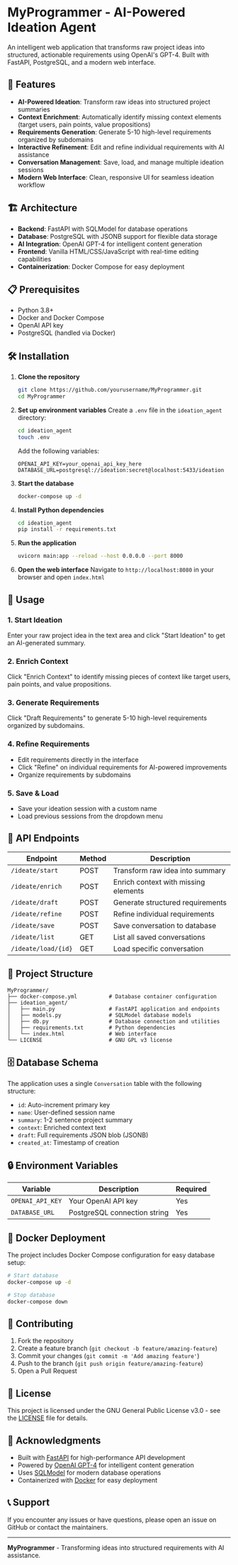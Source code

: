 # MyProgrammer - AI-Powered Ideation Agent

An intelligent web application that transforms raw project ideas into structured, actionable requirements using OpenAI's GPT-4. Built with FastAPI, PostgreSQL, and a modern web interface.

## 🚀 Features

- **AI-Powered Ideation**: Transform raw ideas into structured project summaries
- **Context Enrichment**: Automatically identify missing context elements (target users, pain points, value propositions)
- **Requirements Generation**: Generate 5-10 high-level requirements organized by subdomains
- **Interactive Refinement**: Edit and refine individual requirements with AI assistance
- **Conversation Management**: Save, load, and manage multiple ideation sessions
- **Modern Web Interface**: Clean, responsive UI for seamless ideation workflow

## 🏗️ Architecture

- **Backend**: FastAPI with SQLModel for database operations
- **Database**: PostgreSQL with JSONB support for flexible data storage
- **AI Integration**: OpenAI GPT-4 for intelligent content generation
- **Frontend**: Vanilla HTML/CSS/JavaScript with real-time editing capabilities
- **Containerization**: Docker Compose for easy deployment

## 📋 Prerequisites

- Python 3.8+
- Docker and Docker Compose
- OpenAI API key
- PostgreSQL (handled via Docker)

## 🛠️ Installation

1. **Clone the repository**
   ```bash
   git clone https://github.com/yourusername/MyProgrammer.git
   cd MyProgrammer
   ```

2. **Set up environment variables**
   Create a `.env` file in the `ideation_agent` directory:
   ```bash
   cd ideation_agent
   touch .env
   ```
   
   Add the following variables:
   ```env
   OPENAI_API_KEY=your_openai_api_key_here
   DATABASE_URL=postgresql://ideation:secret@localhost:5433/ideation
   ```

3. **Start the database**
   ```bash
   docker-compose up -d
   ```

4. **Install Python dependencies**
   ```bash
   cd ideation_agent
   pip install -r requirements.txt
   ```

5. **Run the application**
   ```bash
   uvicorn main:app --reload --host 0.0.0.0 --port 8000
   ```

6. **Open the web interface**
   Navigate to `http://localhost:8080` in your browser and open `index.html`

## 🎯 Usage

### 1. Start Ideation
Enter your raw project idea in the text area and click "Start Ideation" to get an AI-generated summary.

### 2. Enrich Context
Click "Enrich Context" to identify missing pieces of context like target users, pain points, and value propositions.

### 3. Generate Requirements
Click "Draft Requirements" to generate 5-10 high-level requirements organized by subdomains.

### 4. Refine Requirements
- Edit requirements directly in the interface
- Click "Refine" on individual requirements for AI-powered improvements
- Organize requirements by subdomains

### 5. Save & Load
- Save your ideation session with a custom name
- Load previous sessions from the dropdown menu

## 🔧 API Endpoints

| Endpoint | Method | Description |
|----------|--------|-------------|
| `/ideate/start` | POST | Transform raw idea into summary |
| `/ideate/enrich` | POST | Enrich context with missing elements |
| `/ideate/draft` | POST | Generate structured requirements |
| `/ideate/refine` | POST | Refine individual requirements |
| `/ideate/save` | POST | Save conversation to database |
| `/ideate/list` | GET | List all saved conversations |
| `/ideate/load/{id}` | GET | Load specific conversation |

## 📁 Project Structure

```
MyProgrammer/
├── docker-compose.yml          # Database container configuration
├── ideation_agent/
│   ├── main.py                 # FastAPI application and endpoints
│   ├── models.py               # SQLModel database models
│   ├── db.py                   # Database connection and utilities
│   ├── requirements.txt        # Python dependencies
│   └── index.html              # Web interface
└── LICENSE                     # GNU GPL v3 license
```

## 🗄️ Database Schema

The application uses a single `Conversation` table with the following structure:

- `id`: Auto-increment primary key
- `name`: User-defined session name
- `summary`: 1-2 sentence project summary
- `context`: Enriched context text
- `draft`: Full requirements JSON blob (JSONB)
- `created_at`: Timestamp of creation

## 🔒 Environment Variables

| Variable | Description | Required |
|----------|-------------|----------|
| `OPENAI_API_KEY` | Your OpenAI API key | Yes |
| `DATABASE_URL` | PostgreSQL connection string | Yes |

## 🐳 Docker Deployment

The project includes Docker Compose configuration for easy database setup:

```bash
# Start database
docker-compose up -d

# Stop database
docker-compose down
```

## 🤝 Contributing

1. Fork the repository
2. Create a feature branch (`git checkout -b feature/amazing-feature`)
3. Commit your changes (`git commit -m 'Add amazing feature'`)
4. Push to the branch (`git push origin feature/amazing-feature`)
5. Open a Pull Request

## 📄 License

This project is licensed under the GNU General Public License v3.0 - see the [LICENSE](LICENSE) file for details.

## 🙏 Acknowledgments

- Built with [FastAPI](https://fastapi.tiangolo.com/) for high-performance API development
- Powered by [OpenAI GPT-4](https://openai.com/) for intelligent content generation
- Uses [SQLModel](https://sqlmodel.tiangolo.com/) for modern database operations
- Containerized with [Docker](https://www.docker.com/) for easy deployment

## 📞 Support

If you encounter any issues or have questions, please open an issue on GitHub or contact the maintainers.

---

**MyProgrammer** - Transforming ideas into structured requirements with AI assistance. 